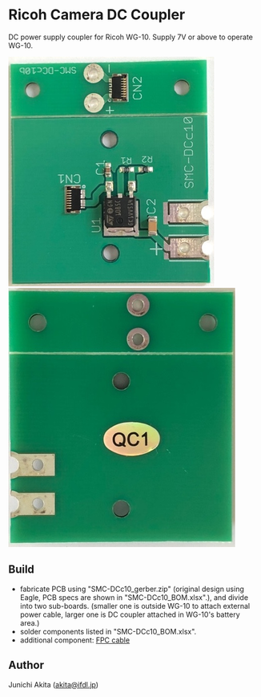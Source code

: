 # Ricoh Camera DC Coupler

DC power supply coupler for Ricoh WG-10. Supply 7V or above to operate WG-10.

<img src="https://github.com/akita11/RicohCameraDCCoupler/blob/main/SMC-DCc10_front.jpg">

<img src="https://github.com/akita11/RicohCameraDCCoupler/blob/main/SMC-DCc10_back.jpg">


## Build

- fabricate PCB using "SMC-DCc10_gerber.zip" (original design using Eagle, PCB specs are shown in "SMC-DCc10_BOM.xlsx".), and divide into two sub-boards. (smaller one is outside WG-10 to attach external power cable, larger one is DC coupler attached in WG-10's battery area.)
- solder components listed in  "SMC-DCc10_BOM.xlsx".
- additional component: [FPC cable](https://www.digikey.jp/ja/products/detail/molex-llc/0151660079/3280961)


## Author

Junichi Akita (akita@ifdl.jp)
